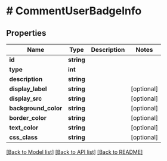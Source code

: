 # # CommentUserBadgeInfo

## Properties

Name | Type | Description | Notes
------------ | ------------- | ------------- | -------------
**id** | **string** |  |
**type** | **int** |  |
**description** | **string** |  |
**display_label** | **string** |  | [optional]
**display_src** | **string** |  | [optional]
**background_color** | **string** |  | [optional]
**border_color** | **string** |  | [optional]
**text_color** | **string** |  | [optional]
**css_class** | **string** |  | [optional]

[[Back to Model list]](../../README.md#models) [[Back to API list]](../../README.md#endpoints) [[Back to README]](../../README.md)
